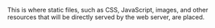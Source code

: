 This is where static files, such as CSS, JavaScript, images, and other resources that will be directly served by the web server, are placed.